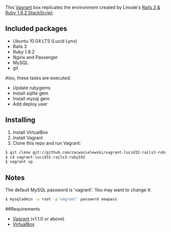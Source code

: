 This [Vagrant](http://www.vagrantup.com/) box replicates the environment created by Linode's [Rails 3 &amp; Ruby 1.9.2 StackScript](http://www.linode.com/stackscripts/view/?StackScriptID=1291).

## Included packages

- Ubuntu 10.04 LTS (Lucid Lynx)
- Rails 3
- Ruby 1.9.2
- Nginx and Passenger
- MySQL
- git

Also, these tasks are executed:

- Update rubygems
- Install sqlite gem
- Install mysql gem
- Add deploy user

## Installing

1. Install VirtualBox
2. Install Vagrant
3. Clone this repo and run Vagrant:

```bash
$ git clone git://github.com/zacwasielewski/vagrant-lucid32-rails3-ruby192.git
$ cd vagrant-lucid32-rails3-ruby192
$ vagrant up
```
## Notes

The default MySQL password is 'vagrant'. You may want to change it:

```bash
$ mysqladmin -u root -p'vagrant' password newpass
```

##Requirements

- [Vagrant](http://downloads.vagrantup.com/) (v1.1.0 or above)
- [VirtualBox](https://www.virtualbox.org/)
